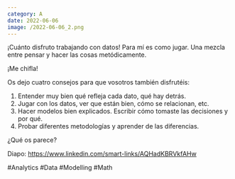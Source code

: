```yaml
--- 
category: A 
date: 2022-06-06 
image: /2022-06-06_2.png 
--- 
```


¡Cuánto disfruto trabajando con datos! Para mí es como jugar. Una mezcla entre pensar y hacer las cosas metódicamente.

¡Me chifla!

Os dejo cuatro consejos para que vosotros también disfrutéis:

1) Entender muy bien qué refleja cada dato, qué hay detrás.
2) Jugar con los datos, ver que están bien, cómo se relacionan, etc.
3) Hacer modelos bien explicados. Escribir cómo tomaste las decisiones y por qué.
4) Probar diferentes metodologías y aprender de las diferencias.

¿Qué os parece?

Diapo: https://www.linkedin.com/smart-links/AQHadKBRVkfAHw

#Analytics #Data #Modelling #Math